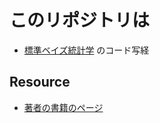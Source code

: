 # このリポジトリは
- [標準ベイズ統計学](https://www.asakura.co.jp/detail.php?book_code=12267) のコード写経


## Resource
- [著者の書籍のページ](https://pdhoff.github.io/book/)
